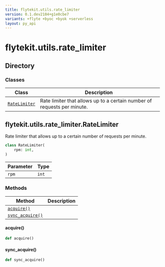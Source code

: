 ```yaml
---
title: flytekit.utils.rate_limiter
version: 0.1.dev2184+g1e0cbe7
variants: +flyte +byoc +byok +serverless
layout: py_api
---
```


# flytekit.utils.rate_limiter

## Directory

### Classes

| Class | Description |
|-|-|
| [`RateLimiter`](.././flytekit.utils.rate_limiter#flytekitutilsrate_limiterratelimiter) | Rate limiter that allows up to a certain number of requests per minute. |

## flytekit.utils.rate_limiter.RateLimiter

Rate limiter that allows up to a certain number of requests per minute.


```python
class RateLimiter(
    rpm: int,
)
```
| Parameter | Type |
|-|-|
| `rpm` | `int` |

### Methods

| Method | Description |
|-|-|
| [`acquire()`](#acquire) |  |
| [`sync_acquire()`](#sync_acquire) |  |


#### acquire()

```python
def acquire()
```
#### sync_acquire()

```python
def sync_acquire()
```
